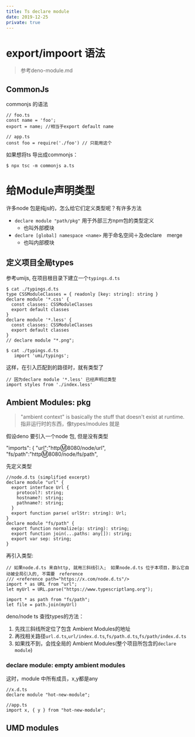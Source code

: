 ```yaml
---
title: Ts declare module
date: 2019-12-25
private: true
---
```

# export/impoort 语法
> 参考deno-module.md
## CommonJs
commonjs 的语法

    // foo.ts
    const name = 'foo';
    export = name; //相当于export default name

    // app.ts
    const foo = require('./foo') // 只能用这个

如果想将ts 导出成commonjs：

    $ npx tsc -m commonjs a.ts

# 给Module声明类型
许多node 包是纯js的，怎么给它们定义类型呢？有许多方法
- `declare module "path/pkg"` 用于外部三方npm包的类型定义
    - 也叫外部模块
- `declare [global] namespace <name>` 用于命名空间＋及declare　merge
    - 也叫内部模块

## 定义项目全局types 
参考umijs, 在项目根目录下建立一个`typings.d.ts`

    $ cat ./typings.d.ts
    type CSSModuleClasses = { readonly [key: string]: string }
    declare module '*.css' {
      const classes: CSSModuleClasses
      export default classes
    }
    declare module '*.less' {
      const classes: CSSModuleClasses
      export default classes
    }
    // declare module "*.png"; 

    $ cat ./typings.d.ts
       import 'umi/typings';

这样，在引入匹配到的路径时，就有类型了

    // 因为declare module '*.less' 已经声明过类型
    import styles from './index.less'

## Ambient Modules: pkg
> "ambient context" is basically the stuff that doesn't exist at runtime. 指非运行时的东西，像types/modules 就是

假设deno 要引入一个node 包, 但是没有类型

  "imports": {
      "url":"http:m:8080/node/url",
      "fs/path":"http:m:8080/node/fs/path",

先定义类型

    //node.d.ts (simplified excerpt)
    declare module "url" {
      export interface Url {
        protocol?: string;
        hostname?: string;
        pathname?: string;
      }
      export function parse( urlStr: string): Url;
    }
    declare module "fs/path" {
      export function normalize(p: string): string;
      export function join(...paths: any[]): string;
      export var sep: string;
    }

再引入类型: 

    // 如果node.d.ts 来自http, 就用三斜线引入;　如果node.d.ts 位于本项目，那么它自动被全局引入的, 不需要　reference
    /// <reference path="https://x.com/node.d.ts"/>
    import * as URL from "url";
    let myUrl = URL.parse("https://www.typescriptlang.org");

    import * as path from "fs/path";
    let file = path.join(myUrl)

deno/node ts 查找types的方法：
1. 先找三斜线所定位了包含 Ambient Modules的地址
1. 再找相关路径`url.d.ts`,`url/index.d.ts`,`fs/path.d.ts`,`fs/path/index.d.ts`
2. 如果找不到，会找全局的 Ambient Modules(整个项目所包含的`declare module`)

### declare module: empty ambient modules
这时，module 中所有成员，x,y都是any

    //x.d.ts
    declare module "hot-new-module";

    //app.ts
    import x, { y } from "hot-new-module";

## UMD modules
